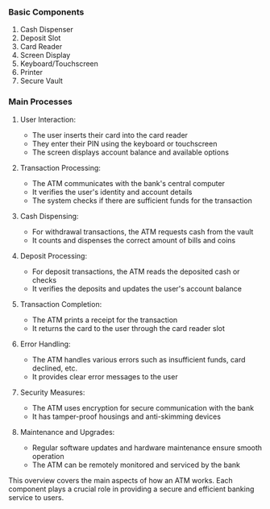 ### Basic Components

1. Cash Dispenser
2. Deposit Slot
3. Card Reader
4. Screen Display
5. Keyboard/Touchscreen
6. Printer
7. Secure Vault

### Main Processes

1. User Interaction:
   - The user inserts their card into the card reader
   - They enter their PIN using the keyboard or touchscreen
   - The screen displays account balance and available options

2. Transaction Processing:
   - The ATM communicates with the bank's central computer
   - It verifies the user's identity and account details
   - The system checks if there are sufficient funds for the transaction

3. Cash Dispensing:
   - For withdrawal transactions, the ATM requests cash from the vault
   - It counts and dispenses the correct amount of bills and coins

4. Deposit Processing:
   - For deposit transactions, the ATM reads the deposited cash or checks
   - It verifies the deposits and updates the user's account balance

5. Transaction Completion:
   - The ATM prints a receipt for the transaction
   - It returns the card to the user through the card reader slot

6. Error Handling:
   - The ATM handles various errors such as insufficient funds, card declined, etc.
   - It provides clear error messages to the user

7. Security Measures:
   - The ATM uses encryption for secure communication with the bank
   - It has tamper-proof housings and anti-skimming devices

8. Maintenance and Upgrades:
   - Regular software updates and hardware maintenance ensure smooth operation
   - The ATM can be remotely monitored and serviced by the bank

This overview covers the main aspects of how an ATM works. Each component plays a crucial role in
 providing a secure and efficient banking service to users.

